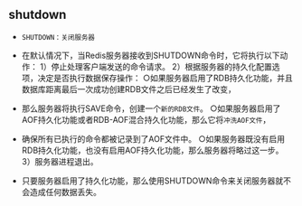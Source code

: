 ## shutdown
* `SHUTDOWN：关闭服务器`
* 在默认情况下，当Redis服务器接收到SHUTDOWN命令时，它将执行以下动作：
1）停止处理客户端发送的命令请求。
2）根据服务器的持久化配置选项，决定是否执行数据保存操作：
○如果服务器启用了RDB持久化功能，并且数据库距离最后一次成功创建RDB文件之后已经发生了改变，
* 那么服务器将执行SAVE命令，创建一个`新的RDB文件`。
○如果服务器启用了AOF持久化功能或者RDB-AOF混合持久化功能，那么它将`冲洗AOF文件`，
* 确保所有已执行的命令都被记录到了AOF文件中。
○如果服务器既没有启用RDB持久化功能，也没有启用AOF持久化功能，那么服务器将略过这一步。
3）服务器进程退出。

* 只要服务器启用了持久化功能，那么使用SHUTDOWN命令来关闭服务器就不会造成任何数据丢失。



